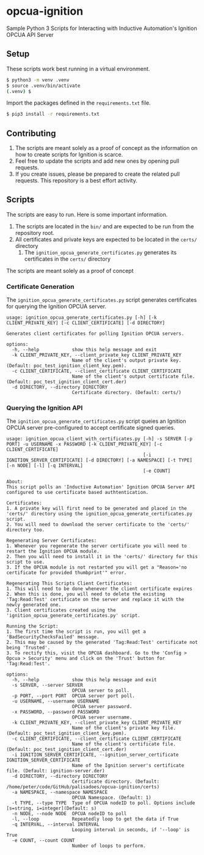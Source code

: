 # opcua-ignition
Sample Python 3 Scripts for Interacting with Inductive Automation's Ignition OPCUA API Server

## Setup

These scripts work best running in a virtual environment.

```bash
$ python3 -m venv .venv
$ source .venv/bin/activate
(.venv) $ 
```

Import the packages defined in the `requirements.txt` file.

```bash
$ pip3 install -r requirements.txt
```

## Contributing

1. The scripts are meant solely as a proof of concept as the information on how to create scripts for Ignition is scarce.
1. Feel free to update the scripts and add new ones by opening pull requests.
1. If you create issues, please be prepared to create the related pull requests. This repository is a best effort activity.

## Scripts

The scripts are easy to run. Here is some important information.

1. The scripts are located in the `bin/` and are expected to be run from the repository root.
1. All certificates and private keys are expected to be located in the `certs/` directory
    1. The `ignition_opcua_generate_certificates.py` generates its certificates in the `certs/` directory

The scripts are meant solely as a proof of concept    

### Certificate Generation

The `ignition_opcua_generate_certificates.py` script generates certificates for querying the Ignition OPCUA server.

```
usage: ignition_opcua_generate_certificates.py [-h] [-k CLIENT_PRIVATE_KEY] [-c CLIENT_CERTIFICATE] [-d DIRECTORY]

Generates client certificates for polling Ignition OPCUA servers.

options:
  -h, --help            show this help message and exit
  -k CLIENT_PRIVATE_KEY, --client_private_key CLIENT_PRIVATE_KEY
                        Name of the client's output private key. (Default: poc_test_ignition_client_key.pem).
  -c CLIENT_CERTIFICATE, --client_certificate CLIENT_CERTIFICATE
                        Name of the client's output certificate file. (Default: poc_test_ignition_client_cert.der)
  -d DIRECTORY, --directory DIRECTORY
                        Certificate directory. (Default: certs/)
```

### Querying the Ignition API

The `ignition_opcua_generate_certificates.py` script queies an Ignition OPCUA server pre-configured to accept certificate signed queries.

```
usage: ignition_opcua_client_with_certificates.py [-h] -s SERVER [-p PORT] -u USERNAME -x PASSWORD [-k CLIENT_PRIVATE_KEY] [-c CLIENT_CERTIFICATE]
                                                  [-i IGNITION_SERVER_CERTIFICATE] [-d DIRECTORY] [-a NAMESPACE] [-t TYPE] [-n NODE] [-l] [-q INTERVAL]
                                                  [-e COUNT]

About:
This script polls an 'Inductive Automation' Ignition OPCUA Server API configured to use certificate based authtentication.

Certificates:
1. A private key will first need to be generated and placed in the 'certs/' directory using the ignition_opcua_generate_certificates.py script.
2. You will need to download the server certificate to the 'certs/' directory too.

Regenerating Server Certificates:
1. Whenever you regenerate the server certificate you will need to restart the Ignition OPCUA module.
2. Then you will need to install it in the 'certs/' directory for this script to use.
3. If the OPCUA module is not restarted you will get a "Reason='no certificate for provided thumbprint'" error.

Regenerating This Scripts Client Certificates:
1. This will need to be done whenever the client certificate expires
2. When this is done, you will need to delete the existing 'Tag:Read:Test' certificate on the server and replace it with the newly generated one.
3. Client certificates created using the 'ignition_opcua_generate_certificates.py' script.

Running the Script:
1. The first time the script is run, you will get a 'BadSecurityChecksFailed' message.
2. This may be caused by the generated 'Tag:Read:Test' certificate not being 'Trusted'.
3. To rectify this, visit the OPCUA dashboard. Go to the 'Config > Opcua > Security' menu and click on the 'Trust' button for 'Tag:Read:Test'.

options:
  -h, --help            show this help message and exit
  -s SERVER, --server SERVER
                        OPCUA server to poll.
  -p PORT, --port PORT  OPCUA server port poll.
  -u USERNAME, --username USERNAME
                        OPCUA server password.
  -x PASSWORD, --password PASSWORD
                        OPCUA server username.
  -k CLIENT_PRIVATE_KEY, --client_private_key CLIENT_PRIVATE_KEY
                        Name of the client's private key file. (Default: poc_test_ignition_client_key.pem).
  -c CLIENT_CERTIFICATE, --client_certificate CLIENT_CERTIFICATE
                        Name of the client's certificate file. (Default: poc_test_ignition_client_cert.der)
  -i IGNITION_SERVER_CERTIFICATE, --ignition_server_certificate IGNITION_SERVER_CERTIFICATE
                        Name of the Ignition server's certificate file. (Default: ignition-server.der)
  -d DIRECTORY, --directory DIRECTORY
                        Certificate directory. (Default: /home/peter/code/GitHub/palisadoes/opcua-ignition/certs)
  -a NAMESPACE, --namespace NAMESPACE
                        OPCUA Namespace. (Default: 1)
  -t TYPE, --type TYPE  Type of OPCUA nodeID to poll. Options include [s=string, i=integer](Default: s)
  -n NODE, --node NODE  OPCUA nodeID to poll
  -l, --loop            Repeatedly loop to get the data if True
  -q INTERVAL, --interval INTERVAL
                        Looping interval in seconds, if '--loop' is True
  -e COUNT, --count COUNT
                        Number of loops to perform.
```